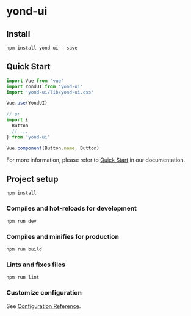 # yond-ui

## Install
```shell
npm install yond-ui --save
```
## Quick Start
``` javascript
import Vue from 'vue'
import YondUI from 'yond-ui'
import 'yond-ui/lib/yond-ui.css'

Vue.use(YondUI)

// or
import {
  Button
  // ...
} from 'yond-ui'

Vue.component(Button.name, Button)
```
For more information, please refer to [Quick Start](http://marktest.zhlyjg.cn/yond-ui/index.html) in our documentation.

## Project setup
```
npm install
```

### Compiles and hot-reloads for development
```
npm run dev
```

### Compiles and minifies for production
```
npm run build
```

### Lints and fixes files
```
npm run lint
```

### Customize configuration
See [Configuration Reference](https://cli.vuejs.org/config/).
